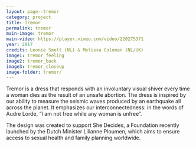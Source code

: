 ```yaml
---
layout: page--tremor
category: project
title: Tremor
permalink: tremor
main-image: tremor
main-video: https://player.vimeo.com/video/220275371
year: 2017
credits: Leonie Smelt (NL) & Melissa Coleman (NL/UK)
image1: tremor_feeling
image2: tremor_back
image3: tremor_closeup
image-folder: tremor/
---
```


Tremor is a dress that responds with an involuntary visual shiver every time a woman dies as the result of an unsafe abortion. The dress is inspired by our ability to measure the seismic waves produced by an earthquake all across the planet. It emphasizes our interconnectedness: in the words of Audre Lorde, “I am not free while any woman is unfree”.

The design was created to support She Decides, a Foundation recently launched by the Dutch Minister Lilianne Ploumen, which aims to ensure access to sexual health and family planning worldwide.
